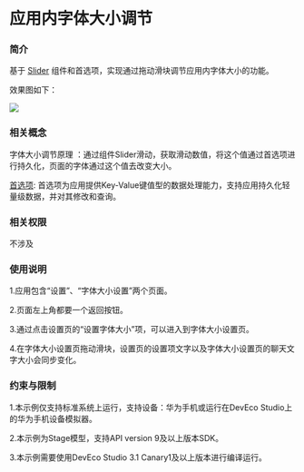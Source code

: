 # 应用内字体大小调节

### 简介

基于 [Slider](https://developer.harmonyos.com/cn/docs/documentation/doc-references/ts-basic-components-slider-0000001281201142) 组件和首选项，实现通过拖动滑块调节应用内字体大小的功能。

效果图如下：

![](screenshots/device/SetAppFontSize.gif)

### 相关概念

字体大小调节原理 ：通过组件Slider滑动，获取滑动数值，将这个值通过首选项进行持久化，页面的字体通过这个值去改变大小。

[首选项](https://developer.harmonyos.com/cn/docs/documentation/doc-references-V3/js-apis-data-preferences-0000001388823338-V3): 首选项为应用提供Key-Value键值型的数据处理能力，支持应用持久化轻量级数据，并对其修改和查询。

### 相关权限

不涉及

### 使用说明

1.应用包含“设置”、“字体大小设置”两个页面。

2.页面左上角都要一个返回按钮。

3.通过点击设置页的“设置字体大小”项，可以进入到字体大小设置页。

4.在字体大小设置页拖动滑块，设置页的设置项文字以及字体大小设置页的聊天文字大小会同步变化。

### 约束与限制

1.本示例仅支持标准系统上运行，支持设备：华为手机或运行在DevEco Studio上的华为手机设备模拟器。

2.本示例为Stage模型，支持API version 9及以上版本SDK。

3.本示例需要使用DevEco Studio 3.1 Canary1及以上版本进行编译运行。